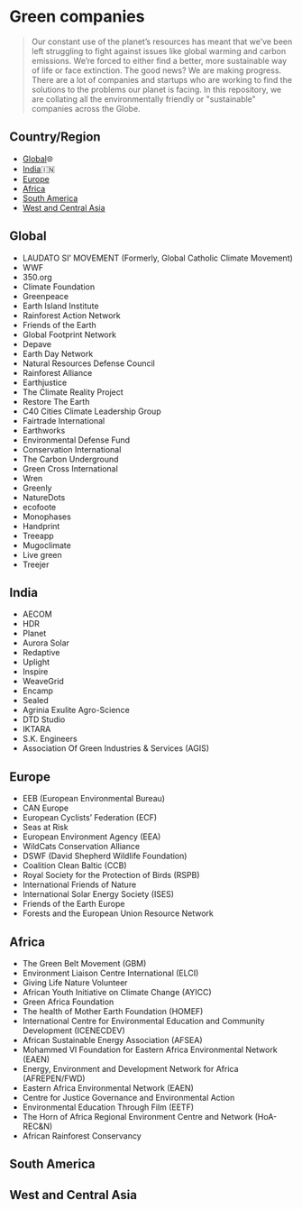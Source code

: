 # Green companies

> Our constant use of the planet’s resources has meant that we’ve been left struggling to fight against issues like global warming and carbon emissions. We’re forced to either find a better, more sustainable way of life or face extinction. The good news? We are making progress. There are a lot of companies and startups who are working to find the solutions to the problems our planet is facing. In this repository, we are collating all the environmentally friendly or "sustainable" companies across the Globe. 

## Country/Region

- [Global](#global):globe_with_meridians:
- [India](#india):india:
- [Europe](#europe)
- [Africa](#africa)
- [South America](#south-america)
- [West and Central Asia](#west-and-central-asia)

## Global
- LAUDATO SI’ MOVEMENT (Formerly, Global Catholic Climate Movement)
- WWF
- 350.org
- Climate Foundation
- Greenpeace
- Earth Island Institute
- Rainforest Action Network
- Friends of the Earth
- Global Footprint Network
- Depave
- Earth Day Network
- Natural Resources Defense Council
- Rainforest Alliance
- Earthjustice
- The Climate Reality Project
- Restore The Earth
- C40 Cities Climate Leadership Group
- Fairtrade International
- Earthworks
- Environmental Defense Fund
- Conservation International
- The Carbon Underground
- Green Cross International
- Wren
- Greenly
- NatureDots
- ecofoote
- Monophases
- Handprint
- Treeapp
- Mugoclimate
- Live green
- Treejer

## India
- AECOM
- HDR
- Planet
- Aurora Solar
- Redaptive
- Uplight
- Inspire
- WeaveGrid
- Encamp
- Sealed
- Agrinia Exulite Agro-Science
- DTD Studio
- IKTARA
- S.K. Engineers
- Association Of Green Industries & Services (AGIS)


## Europe
- EEB (European Environmental Bureau)
- CAN Europe
- European Cyclists’ Federation (ECF)
- Seas at Risk
- European Environment Agency (EEA)
- WildCats Conservation Alliance
- DSWF (David Shepherd Wildlife Foundation)
- Coalition Clean Baltic (CCB)
- Royal Society for the Protection of Birds (RSPB)
- International Friends of Nature
- International Solar Energy Society (ISES)
- Friends of the Earth Europe
- Forests and the European Union Resource Network


## Africa
- The Green Belt Movement (GBM)
- Environment Liaison Centre International (ELCI)
- Giving Life Nature Volunteer
- African Youth Initiative on Climate Change (AYICC)
- Green Africa Foundation
- The health of Mother Earth Foundation (HOMEF)
- International Centre for Environmental Education and Community Development (ICENECDEV)
- African Sustainable Energy Association (AFSEA)
- Mohammed VI Foundation for Eastern Africa Environmental Network (EAEN)
- Energy, Environment and Development Network for Africa (AFREPEN/FWD)
- Eastern Africa Environmental Network (EAEN)
- Centre for Justice Governance and Environmental Action
- Environmental Education Through Film (EETF)
- The Horn of Africa Regional Environment Centre and Network (HoA-REC&N)
- African Rainforest Conservancy




## South America


## West and Central Asia

